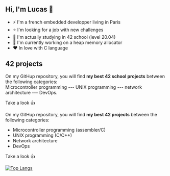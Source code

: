 ## Hi, I'm Lucas 👋

- ⚡ I'm a french embedded developper living in Paris
- ⭐ I'm looking for a job with new challenges
- 🔭 I'm actually studying in 42 school (level 20.04)
- 🚀 I'm currently working on a heap memory allocator
- ❤️ In love with C language

## 42 projects


On my GitHup repository, you will find **my best 42 school projects** between the following categories:   
Microcontroller programming --- UNIX programming --- network architecture --- DevOps.  

Take a look :thumbsup:

On my GitHup repository, you will find **my best 42 projects** between the following categories:  

- Microcontroller programming (assembler/C)  
- UNIX programming (C/C++)  
- Network architecture  
- DevOps  

Take a look :thumbsup:

[![Top Langs](https://github-readme-stats.vercel.app/api/top-langs/?username=llefranc&layout=compact)](https://github.com/anuraghazra/github-readme-stats)





<!--
**llefranc/llefranc** is a ✨ _special_ ✨ repository because its `README.md` (this file) appears on your GitHub profile.

Here are some ideas to get you started:

- 🔭 I’m currently working on ...
- 🌱 I’m currently learning ...
- 👯 I’m looking to collaborate on ...
- 🤔 I’m looking for help with ...
- 💬 Ask me about ...
- 📫 How to reach me: ...
- 😄 Pronouns: ...
- ⚡ Fun fact: ...
-->
